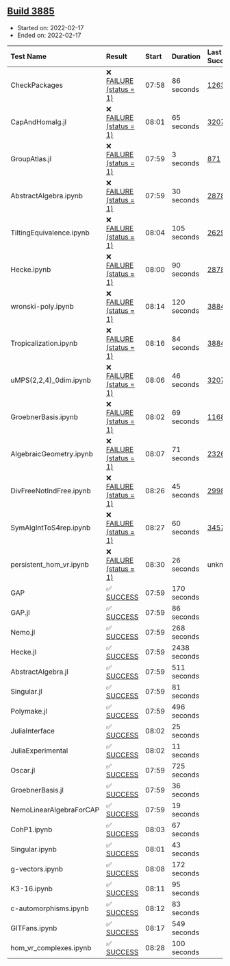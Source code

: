 ## [Build 3885](https://oscarci.mathematik.uni-kl.de/job/oscar-stable/3885/)

* Started on: 2022-02-17
* Ended on: 2022-02-17

| Test Name    | Result | Start | Duration | Last Success | First Failure |
|:-------------|:-------|:------|:---------|:-------------|:--------------|
| CheckPackages | ❌ [FAILURE (status = 1)](https://oscarci.mathematik.uni-kl.de/job/oscar-stable/3885/artifact/logs/build-3885/CheckPackages.log) | 07:58 | 86 seconds | [1263](https://oscarci.mathematik.uni-kl.de/job/oscar-stable/1263/) | [1264](https://oscarci.mathematik.uni-kl.de/job/oscar-stable/1264/) |
| CapAndHomalg.jl | ❌ [FAILURE (status = 1)](https://oscarci.mathematik.uni-kl.de/job/oscar-stable/3885/artifact/logs/build-3885/CapAndHomalg.jl.log) | 08:01 | 65 seconds | [3207](https://oscarci.mathematik.uni-kl.de/job/oscar-stable/3207/) | [3208](https://oscarci.mathematik.uni-kl.de/job/oscar-stable/3208/) |
| GroupAtlas.jl | ❌ [FAILURE (status = 1)](https://oscarci.mathematik.uni-kl.de/job/oscar-stable/3885/artifact/logs/build-3885/GroupAtlas.jl.log) | 07:59 | 3 seconds | [871](https://oscarci.mathematik.uni-kl.de/job/oscar-stable/871/) | [872](https://oscarci.mathematik.uni-kl.de/job/oscar-stable/872/) |
| AbstractAlgebra.ipynb | ❌ [FAILURE (status = 1)](https://oscarci.mathematik.uni-kl.de/job/oscar-stable/3885/artifact/logs/build-3885/AbstractAlgebra.ipynb.log) | 07:59 | 30 seconds | [2878](https://oscarci.mathematik.uni-kl.de/job/oscar-stable/2878/) | [2879](https://oscarci.mathematik.uni-kl.de/job/oscar-stable/2879/) |
| TiltingEquivalence.ipynb | ❌ [FAILURE (status = 1)](https://oscarci.mathematik.uni-kl.de/job/oscar-stable/3885/artifact/logs/build-3885/TiltingEquivalence.ipynb.log) | 08:04 | 105 seconds | [2629](https://oscarci.mathematik.uni-kl.de/job/oscar-stable/2629/) | [2630](https://oscarci.mathematik.uni-kl.de/job/oscar-stable/2630/) |
| Hecke.ipynb | ❌ [FAILURE (status = 1)](https://oscarci.mathematik.uni-kl.de/job/oscar-stable/3885/artifact/logs/build-3885/Hecke.ipynb.log) | 08:00 | 90 seconds | [2878](https://oscarci.mathematik.uni-kl.de/job/oscar-stable/2878/) | [2879](https://oscarci.mathematik.uni-kl.de/job/oscar-stable/2879/) |
| wronski-poly.ipynb | ❌ [FAILURE (status = 1)](https://oscarci.mathematik.uni-kl.de/job/oscar-stable/3885/artifact/logs/build-3885/wronski-poly.ipynb.log) | 08:14 | 120 seconds | [3884](https://oscarci.mathematik.uni-kl.de/job/oscar-stable/3884/) | [3885](https://oscarci.mathematik.uni-kl.de/job/oscar-stable/3885/) |
| Tropicalization.ipynb | ❌ [FAILURE (status = 1)](https://oscarci.mathematik.uni-kl.de/job/oscar-stable/3885/artifact/logs/build-3885/Tropicalization.ipynb.log) | 08:16 | 84 seconds | [3884](https://oscarci.mathematik.uni-kl.de/job/oscar-stable/3884/) | [3885](https://oscarci.mathematik.uni-kl.de/job/oscar-stable/3885/) |
| uMPS(2,2,4)_0dim.ipynb | ❌ [FAILURE (status = 1)](https://oscarci.mathematik.uni-kl.de/job/oscar-stable/3885/artifact/logs/build-3885/uMPS-2-2-4-_0dim.ipynb.log) | 08:06 | 46 seconds | [3207](https://oscarci.mathematik.uni-kl.de/job/oscar-stable/3207/) | [3208](https://oscarci.mathematik.uni-kl.de/job/oscar-stable/3208/) |
| GroebnerBasis.ipynb | ❌ [FAILURE (status = 1)](https://oscarci.mathematik.uni-kl.de/job/oscar-stable/3885/artifact/logs/build-3885/GroebnerBasis.ipynb.log) | 08:02 | 69 seconds | [1168](https://oscarci.mathematik.uni-kl.de/job/oscar-stable/1168/) | [1169](https://oscarci.mathematik.uni-kl.de/job/oscar-stable/1169/) |
| AlgebraicGeometry.ipynb | ❌ [FAILURE (status = 1)](https://oscarci.mathematik.uni-kl.de/job/oscar-stable/3885/artifact/logs/build-3885/AlgebraicGeometry.ipynb.log) | 08:07 | 71 seconds | [2326](https://oscarci.mathematik.uni-kl.de/job/oscar-stable/2326/) | [2327](https://oscarci.mathematik.uni-kl.de/job/oscar-stable/2327/) |
| DivFreeNotIndFree.ipynb | ❌ [FAILURE (status = 1)](https://oscarci.mathematik.uni-kl.de/job/oscar-stable/3885/artifact/logs/build-3885/DivFreeNotIndFree.ipynb.log) | 08:26 | 45 seconds | [2998](https://oscarci.mathematik.uni-kl.de/job/oscar-stable/2998/) | [2999](https://oscarci.mathematik.uni-kl.de/job/oscar-stable/2999/) |
| SymAlgIntToS4rep.ipynb | ❌ [FAILURE (status = 1)](https://oscarci.mathematik.uni-kl.de/job/oscar-stable/3885/artifact/logs/build-3885/SymAlgIntToS4rep.ipynb.log) | 08:27 | 60 seconds | [3457](https://oscarci.mathematik.uni-kl.de/job/oscar-stable/3457/) | [3458](https://oscarci.mathematik.uni-kl.de/job/oscar-stable/3458/) |
| persistent_hom_vr.ipynb | ❌ [FAILURE (status = 1)](https://oscarci.mathematik.uni-kl.de/job/oscar-stable/3885/artifact/logs/build-3885/persistent_hom_vr.ipynb.log) | 08:30 | 26 seconds | unknown | unknown |
| GAP | ✅ [SUCCESS](https://oscarci.mathematik.uni-kl.de/job/oscar-stable/3885/artifact/logs/build-3885/GAP.log) | 07:59 | 170 seconds |  |  |
| GAP.jl | ✅ [SUCCESS](https://oscarci.mathematik.uni-kl.de/job/oscar-stable/3885/artifact/logs/build-3885/GAP.jl.log) | 07:59 | 86 seconds |  |  |
| Nemo.jl | ✅ [SUCCESS](https://oscarci.mathematik.uni-kl.de/job/oscar-stable/3885/artifact/logs/build-3885/Nemo.jl.log) | 07:59 | 268 seconds |  |  |
| Hecke.jl | ✅ [SUCCESS](https://oscarci.mathematik.uni-kl.de/job/oscar-stable/3885/artifact/logs/build-3885/Hecke.jl.log) | 07:59 | 2438 seconds |  |  |
| AbstractAlgebra.jl | ✅ [SUCCESS](https://oscarci.mathematik.uni-kl.de/job/oscar-stable/3885/artifact/logs/build-3885/AbstractAlgebra.jl.log) | 07:59 | 511 seconds |  |  |
| Singular.jl | ✅ [SUCCESS](https://oscarci.mathematik.uni-kl.de/job/oscar-stable/3885/artifact/logs/build-3885/Singular.jl.log) | 07:59 | 81 seconds |  |  |
| Polymake.jl | ✅ [SUCCESS](https://oscarci.mathematik.uni-kl.de/job/oscar-stable/3885/artifact/logs/build-3885/Polymake.jl.log) | 07:59 | 496 seconds |  |  |
| JuliaInterface | ✅ [SUCCESS](https://oscarci.mathematik.uni-kl.de/job/oscar-stable/3885/artifact/logs/build-3885/JuliaInterface.log) | 08:02 | 25 seconds |  |  |
| JuliaExperimental | ✅ [SUCCESS](https://oscarci.mathematik.uni-kl.de/job/oscar-stable/3885/artifact/logs/build-3885/JuliaExperimental.log) | 08:02 | 11 seconds |  |  |
| Oscar.jl | ✅ [SUCCESS](https://oscarci.mathematik.uni-kl.de/job/oscar-stable/3885/artifact/logs/build-3885/Oscar.jl.log) | 07:59 | 725 seconds |  |  |
| GroebnerBasis.jl | ✅ [SUCCESS](https://oscarci.mathematik.uni-kl.de/job/oscar-stable/3885/artifact/logs/build-3885/GroebnerBasis.jl.log) | 07:59 | 36 seconds |  |  |
| NemoLinearAlgebraForCAP | ✅ [SUCCESS](https://oscarci.mathematik.uni-kl.de/job/oscar-stable/3885/artifact/logs/build-3885/NemoLinearAlgebraForCAP.log) | 07:59 | 19 seconds |  |  |
| CohP1.ipynb | ✅ [SUCCESS](https://oscarci.mathematik.uni-kl.de/job/oscar-stable/3885/artifact/logs/build-3885/CohP1.ipynb.log) | 08:03 | 67 seconds |  |  |
| Singular.ipynb | ✅ [SUCCESS](https://oscarci.mathematik.uni-kl.de/job/oscar-stable/3885/artifact/logs/build-3885/Singular.ipynb.log) | 08:01 | 43 seconds |  |  |
| g-vectors.ipynb | ✅ [SUCCESS](https://oscarci.mathematik.uni-kl.de/job/oscar-stable/3885/artifact/logs/build-3885/g-vectors.ipynb.log) | 08:08 | 172 seconds |  |  |
| K3-16.ipynb | ✅ [SUCCESS](https://oscarci.mathematik.uni-kl.de/job/oscar-stable/3885/artifact/logs/build-3885/K3-16.ipynb.log) | 08:11 | 95 seconds |  |  |
| c-automorphisms.ipynb | ✅ [SUCCESS](https://oscarci.mathematik.uni-kl.de/job/oscar-stable/3885/artifact/logs/build-3885/c-automorphisms.ipynb.log) | 08:12 | 83 seconds |  |  |
| GITFans.ipynb | ✅ [SUCCESS](https://oscarci.mathematik.uni-kl.de/job/oscar-stable/3885/artifact/logs/build-3885/GITFans.ipynb.log) | 08:17 | 549 seconds |  |  |
| hom_vr_complexes.ipynb | ✅ [SUCCESS](https://oscarci.mathematik.uni-kl.de/job/oscar-stable/3885/artifact/logs/build-3885/hom_vr_complexes.ipynb.log) | 08:28 | 100 seconds |  |  |
